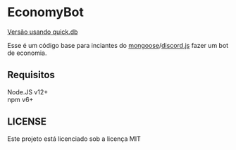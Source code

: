 # EconomyBot

[Versão usando quick.db](https://github.com/KallelGaNewk/EconomyBot/tree/quick.db)

Esse é um código base para inciantes do [mongoose](https://www.npmjs.com/package/mongoose)/[discord.js](https://www.npmjs.com/package/discord.js) fazer um bot de economia.

## Requisitos

Node.JS v12+<br>
npm v6+<br>

## LICENSE

Este projeto está licenciado sob a licença MIT
